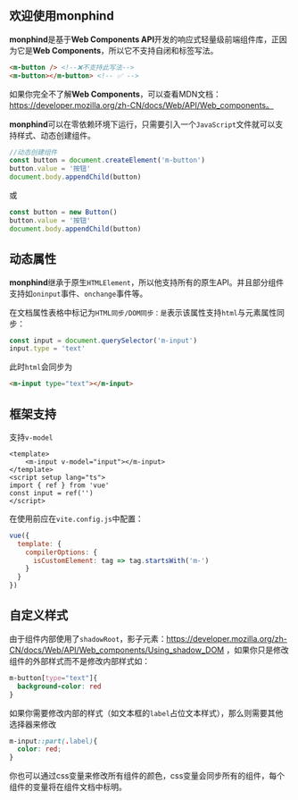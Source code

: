 ## 欢迎使用**monphind**

**monphind**是基于**Web Components API**开发的响应式轻量级前端组件库，正因为它是**Web Components**，所以它不支持自闭和标签写法。

```html
<m-button /> <!--❌不支持此写法-->
<m-button></m-button> <!-- ✅ -->
```

如果你完全不了解**Web Components**，可以查看MDN文档：https://developer.mozilla.org/zh-CN/docs/Web/API/Web_components。

**monphind**可以在零依赖环境下运行，只需要引入一个`JavaScript`文件就可以支持样式、动态创建组件。

```js
//动态创建组件
const button = document.createElement('m-button')
button.value = '按钮'
document.body.appendChild(button)
```

或

```js
const button = new Button()
button.value = '按钮'
document.body.appendChild(button)
```

## 动态属性

**monphind**继承于原生`HTMLElement`，所以他支持所有的原生API。并且部分组件支持如`oninput`事件、`onchange`事件等。

在文档属性表格中标记为`HTML同步/DOM同步：是`表示该属性支持`html`与元素属性同步：

```js
const input = document.querySelector('m-input')
input.type = 'text'
```

此时`html`会同步为

```html
<m-input type="text"></m-input>
```

## 框架支持

支持`v-model`

```vue
<template>
	<m-input v-model="input"></m-input>
</template>
<script setup lang="ts">
import { ref } from 'vue'
const input = ref('')
</script>
```

在使用前应在`vite.config.js`中配置：

```js
vue({
  template: {
    compilerOptions: {
      isCustomElement: tag => tag.startsWith('m-')
    }
  }
})
```

## 自定义样式

由于组件内部使用了`shadowRoot`，影子元素：https://developer.mozilla.org/zh-CN/docs/Web/API/Web_components/Using_shadow_DOM ，如果你只是修改组件的外部样式而不是修改内部样式如：

```css
m-button[type="text"]{
  background-color: red
}
```

如果你需要修改内部的样式（如文本框的`label`占位文本样式），那么则需要其他选择器来修改

```css
m-input::part(.label){
  color: red;
}
```

你也可以通过css变量来修改所有组件的颜色，css变量会同步所有的组件，每个组件的变量将在组件文档中标明。